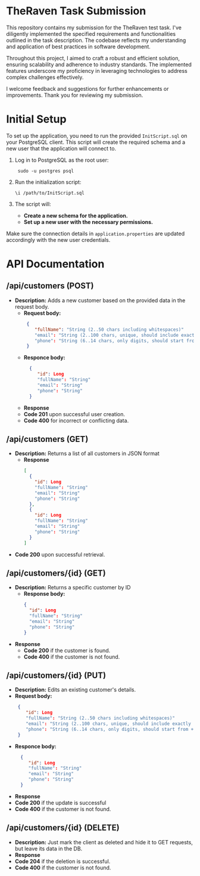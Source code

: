 
# TheRaven Task Submission

This repository contains my submission for the TheRaven test task.
I've diligently implemented the specified requirements and functionalities outlined in the task description.
The codebase reflects my understanding and application of best practices in software development.

Throughout this project, I aimed to craft a robust and efficient solution, ensuring scalability and adherence
to industry standards. The implemented features underscore my proficiency in leveraging technologies
to address complex challenges effectively.

I welcome feedback and suggestions for further enhancements or improvements.
Thank you for reviewing my submission.


# Initial Setup

To set up the application, you need to run the provided `InitScript.sql` on your PostgreSQL client.
This script will create the required schema and a new user that the application will connect to.

1. Log in to PostgreSQL as the root user: 
      
   ```bush
    sudo -u postgres psql

2. Run the initialization script:
    ```bush
    \i /path/to/InitScript.sql
3. The script will:
   - **Create a new schema for the application.**
   - **Set up a new user with the necessary permissions.**

Make sure the connection details in `application.properties` are updated accordingly with the new user credentials.
# API Documentation

## /api/customers (POST)
- **Description:**  Adds a new customer based on the provided data in the request body.
  - **Request body:**
    ```json
     {
        "fullName": "String (2..50 chars including whitespaces)"
        "email": "String (2..100 chars, unique, should include exactly one @)"
        "phone": "String (6..14 chars, only digits, should start from +, optional field)"
     }

  - **Responce body:**
    ```json
      {
         "id": Long
         "fullName": "String"
         "email": "String"
         "phone": "String"
      }
  - **Response**
  - **Code 201** upon successful user creation.
  - **Code 400** for incorrect or conflicting data.
  
  
    
## /api/customers (GET)

- **Description:** Returns a list of all customers in JSON format
  - **Response**
      ```json
     [
        {
          "id": Long
          "fullName": "String"
          "email": "String"
          "phone": "String"
        },
        {
          "id": Long
          "fullName": "String"
          "email": "String"
          "phone": "String"
        }
    ]

- **Code 200** upon successful retrieval.

## /api/customers/{id} (GET)
- **Description:** Returns a specific customer by ID
  - **Response body:**
    ```json
    {
      "id": Long
      "fullName": "String"
      "email": "String"
      "phone": "String"
    }

- **Response**
    - **Code 200** if the customer is found.
    - **Code 400** if the customer is not found.

## /api/customers/{id} (PUT)
- **Description:** Edits an existing customer's details.
- **Request body:**
  ```json
   {
      "id": Long
      "fullName": "String (2..50 chars including whitespaces)"
      "email": "String (2..100 chars, unique, should include exactly one @)"
      "phone": "String (6..14 chars, only digits, should start from +, optional field)"
   }

- **Responce body:**
  ```json
    {
       "id": Long
       "fullName": "String"
       "email": "String"
       "phone": "String"
    }
- **Response**
- **Code 200** if the update is successful
- **Code 400** if the customer is not found.

## /api/customers/{id} (DELETE)
- **Description:** Just mark the client as deleted and hide it to GET requests, but leave its data in the DB.
- **Response**
- **Code 204** if the deletion is successful.
- **Code 400** if the customer is not found.